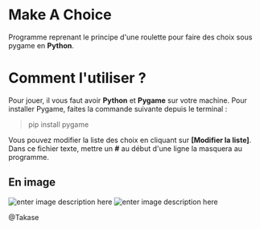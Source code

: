 # Make A Choice

Programme reprenant le principe d'une roulette pour faire des choix sous pygame en **Python**.


# Comment l'utiliser ?

Pour jouer, il vous faut avoir **Python** et **Pygame** sur votre machine. Pour installer Pygame, faites la commande suivante depuis le terminal :
> pip install pygame

Vous pouvez modifier la liste des choix en cliquant sur **[Modifier la liste]**. Dans ce fichier texte, mettre un **#** au début d'une ligne la masquera au programme.

## En image

  ![enter image description here](https://zupimages.net/up/20/08/vxgn.png)
![enter image description here](https://zupimages.net/up/20/08/lf7n.png)

@Takase
